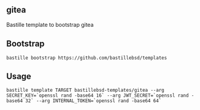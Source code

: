 ## gitea
Bastille template to bootstrap gitea

## Bootstrap
```shell
bastille bootstrap https://github.com/bastillebsd/templates
```

## Usage
```shell
bastille template TARGET bastillebsd-templates/gitea --arg SECRET_KEY=`openssl rand -base64 16` --arg JWT_SECRET=`openssl rand -base64 32` --arg INTERNAL_TOKEN=`openssl rand -base64 64`
```
